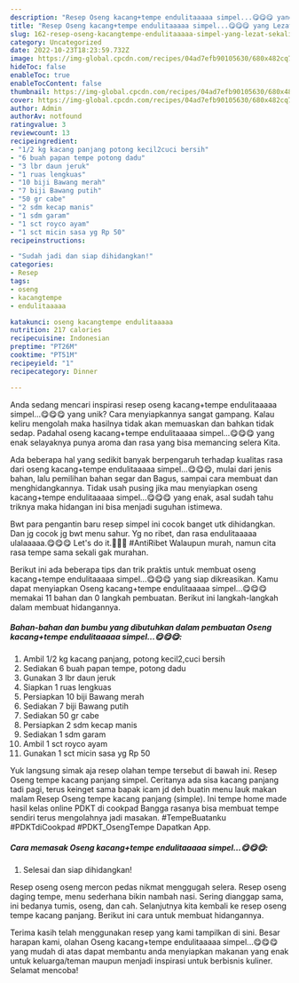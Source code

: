 ```yaml
---
description: "Resep Oseng kacang+tempe endulitaaaaa simpel...😋😋😋 yang Lezat Sekali"
title: "Resep Oseng kacang+tempe endulitaaaaa simpel...😋😋😋 yang Lezat Sekali"
slug: 162-resep-oseng-kacangtempe-endulitaaaaa-simpel-yang-lezat-sekali
category: Uncategorized
date: 2022-10-23T18:23:59.732Z
image: https://img-global.cpcdn.com/recipes/04ad7efb90105630/680x482cq70/oseng-kacangtempe-endulitaaaaa-simpel-foto-resep-utama.jpg
hideToc: false
enableToc: true
enableTocContent: false
thumbnail: https://img-global.cpcdn.com/recipes/04ad7efb90105630/680x482cq70/oseng-kacangtempe-endulitaaaaa-simpel-foto-resep-utama.jpg
cover: https://img-global.cpcdn.com/recipes/04ad7efb90105630/680x482cq70/oseng-kacangtempe-endulitaaaaa-simpel-foto-resep-utama.jpg
author: Admin
authorAv: notfound
ratingvalue: 3
reviewcount: 13
recipeingredient:
- "1/2 kg kacang panjang potong kecil2cuci bersih"
- "6 buah papan tempe potong dadu"
- "3 lbr daun jeruk"
- "1 ruas lengkuas"
- "10 biji Bawang merah"
- "7 biji Bawang putih"
- "50 gr cabe"
- "2 sdm kecap manis"
- "1 sdm garam"
- "1 sct royco ayam"
- "1 sct micin sasa yg Rp 50"
recipeinstructions:

- "Sudah jadi dan siap dihidangkan!"
categories:
- Resep
tags:
- oseng
- kacangtempe
- endulitaaaaa

katakunci: oseng kacangtempe endulitaaaaa 
nutrition: 217 calories
recipecuisine: Indonesian
preptime: "PT26M"
cooktime: "PT51M"
recipeyield: "1"
recipecategory: Dinner

---
```





Anda sedang mencari inspirasi resep oseng kacang+tempe endulitaaaaa simpel...😋😋😋 yang unik? Cara menyiapkannya sangat gampang. Kalau keliru mengolah maka hasilnya tidak akan memuaskan dan bahkan tidak sedap. Padahal oseng kacang+tempe endulitaaaaa simpel...😋😋😋 yang enak selayaknya punya aroma dan rasa yang bisa memancing selera Kita.





Ada beberapa hal yang sedikit banyak berpengaruh terhadap kualitas rasa dari oseng kacang+tempe endulitaaaaa simpel...😋😋😋, mulai dari jenis bahan, lalu pemilihan bahan segar dan Bagus, sampai cara membuat dan menghidangkannya. Tidak usah pusing jika mau menyiapkan oseng kacang+tempe endulitaaaaa simpel...😋😋😋 yang enak,      asal sudah tahu triknya maka hidangan ini bisa menjadi suguhan istimewa.














Bwt para pengantin baru resep simpel ini cocok banget utk dihidangkan. Dan jg cocok jg bwt menu sahur. Yg no ribet, dan rasa endulitaaaaa ulalaaaaa.😋😋😋 Let&#39;s do it.💃💃💃 #AntiRibet Walaupun murah, namun cita rasa tempe sama sekali gak murahan.






Berikut ini ada beberapa tips dan trik praktis untuk membuat oseng kacang+tempe endulitaaaaa simpel...😋😋😋 yang siap dikreasikan. Kamu dapat menyiapkan Oseng kacang+tempe endulitaaaaa simpel...😋😋😋 memakai 11 bahan dan 0 langkah pembuatan. Berikut ini langkah-langkah dalam membuat hidangannya.

<!--inarticleads1-->

##### Bahan-bahan dan bumbu yang dibutuhkan dalam pembuatan Oseng kacang+tempe endulitaaaaa simpel...😋😋😋:

1. Ambil 1/2 kg kacang panjang, potong kecil2,cuci bersih
1. Sediakan 6 buah papan tempe, potong dadu
1. Gunakan 3 lbr daun jeruk
1. Siapkan 1 ruas lengkuas
1. Persiapkan 10 biji Bawang merah
1. Sediakan 7 biji Bawang putih
1. Sediakan 50 gr cabe
1. Persiapkan 2 sdm kecap manis
1. Sediakan 1 sdm garam
1. Ambil 1 sct royco ayam
1. Gunakan 1 sct micin sasa yg Rp 50


Yuk langsung simak aja resep olahan tempe tersebut di bawah ini. Resep Oseng tempe kacang panjang simpel. Ceritanya ada sisa kacang panjang tadi pagi, terus keinget sama bapak icam jd deh buatin menu lauk makan malam Resep Oseng tempe kacang panjang (simple). Ini tempe home made hasil kelas online PDKT di cookpad Bangga rasanya bisa membuat tempe sendiri terus mengolahnya jadi masakan. #TempeBuatanku #PDKTdiCookpad #PDKT_OsengTempe Dapatkan App. 

<!--inarticleads2-->

##### Cara memasak Oseng kacang+tempe endulitaaaaa simpel...😋😋😋:


1. Selesai dan siap dihidangkan!

Resep oseng oseng mercon pedas nikmat menggugah selera. Resep oseng daging tempe, menu sederhana bikin nambah nasi. Sering dianggap sama, ini bedanya tumis, oseng, dan cah. Selanjutnya kita kembali ke resep oseng tempe kacang panjang. Berikut ini cara untuk membuat hidangannya. 

Terima kasih telah menggunakan resep yang kami tampilkan di sini. Besar harapan kami, olahan Oseng kacang+tempe endulitaaaaa simpel...😋😋😋 yang mudah di atas dapat membantu anda menyiapkan makanan yang enak untuk keluarga/teman maupun menjadi inspirasi untuk berbisnis kuliner. Selamat mencoba!
